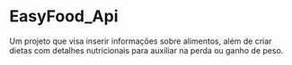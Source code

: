 # EasyFood_Api
Um projeto que visa inserir informações sobre alimentos, além de criar dietas com detalhes nutricionais para auxiliar na perda ou ganho de peso.
